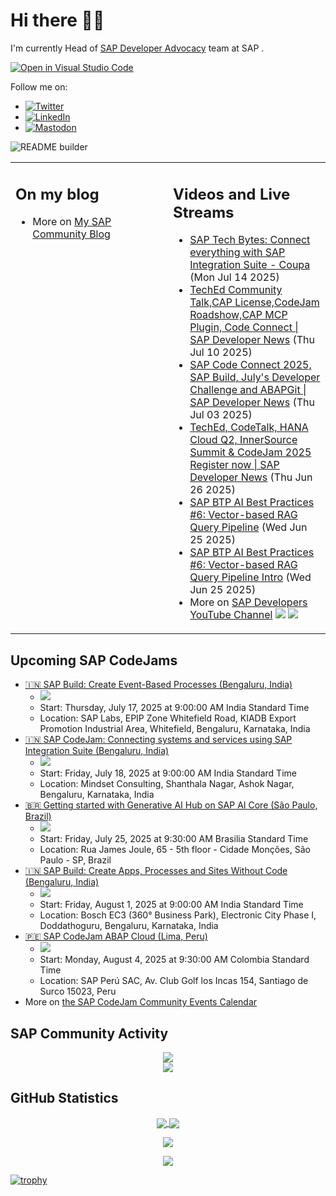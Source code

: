
# Hi there 👋🏼

I'm currently Head of [SAP Developer Advocacy](https://developers.sap.com/developer-advocates.html) team at SAP .

[![Open in Visual Studio Code](https://img.shields.io/badge/Made%20for-VSCode-1f425f.svg)](https://github.dev/jung-thomas/jung-thomas)

Follow me on:
- <a href="https://twitter.com/thomas_jung"><img alt="Twitter" src="https://img.shields.io/badge/thomas_jung-%231DA1F2.svg?style=for-the-badge&logo=Twitter&logoColor=white"/></a>
- <a href="https://www.linkedin.com/in/thomasjungsap/"><img alt="LinkedIn" src="https://img.shields.io/badge/linkedin-%230077B5.svg?style=for-the-badge&logo=linkedin&logoColor=white"/></a>
- <a rel="me" href="https://mastodon.cloud/@thomas_jung"><img alt="Mastodon" src="https://img.shields.io/mastodon/follow/109262551990174478?domain=https%3A%2F%2Fmastodon.cloud%2F&style=social"/></a>

![README builder](https://github.com/jung-thomas/jung-thomas/workflows/README%20builder/badge.svg)

<table><tr><td valign="top" width="50%">
 
## On my blog
- More on [My SAP Community Blog](https://community.sap.com/t5/user/viewprofilepage/user-id/139)
</td>
  
<td valign="top" width="50%">
  
## Videos and Live Streams
- [SAP Tech Bytes: Connect everything with SAP Integration Suite - Coupa](https://www.youtube.com/watch?v=Na4CZKqtxRA) (Mon Jul 14 2025)
- [TechEd Community Talk,CAP License,CodeJam Roadshow,CAP MCP Plugin, Code Connect | SAP Developer News](https://www.youtube.com/watch?v=0PUDy-TkpiQ) (Thu Jul 10 2025)
- [SAP Code Connect 2025, SAP Build, July's Developer Challenge and ABAPGit | SAP Developer News](https://www.youtube.com/watch?v=PqR5Lkgpgyk) (Thu Jul 03 2025)
- [TechEd, CodeTalk, HANA Cloud Q2, InnerSource Summit & CodeJam 2025 Register now | SAP Developer News](https://www.youtube.com/watch?v=AQdlZsMshqs) (Thu Jun 26 2025)
- [SAP BTP AI Best Practices #6: Vector-based RAG Query Pipeline](https://www.youtube.com/watch?v=kEiKDwceC5A) (Wed Jun 25 2025)
- [SAP BTP AI Best Practices #6: Vector-based RAG Query Pipeline Intro](https://www.youtube.com/watch?v=Q0sONOPtfwo) (Wed Jun 25 2025)
- More on [SAP Developers YouTube Channel](https://www.youtube.com/channel/UCNfmelKDrvRmjYwSi9yvrMg) ![](https://img.shields.io/youtube/channel/views/UCNfmelKDrvRmjYwSi9yvrMg) ![](https://img.shields.io/youtube/channel/subscribers/UCNfmelKDrvRmjYwSi9yvrMg)
</td></tr></table>

## Upcoming SAP CodeJams
- [🇮🇳 SAP Build: Create Event-Based Processes (Bengaluru, India)](https://community.sap.com/t5/sap-codejam/sap-build-create-event-based-processes-bengaluru-india/ev-p/14129498)
  - <img src="https://community.sap.com/t5/image/serverpage/image-id/235563iB45DC31B9C324F43/image-size/thumb?v=v2&px=150" />
  - Start: Thursday, July 17, 2025 at 9:00:00 AM India Standard Time
  - Location: SAP Labs, EPIP Zone Whitefield Road, KIADB Export Promotion Industrial Area, Whitefield, Bengaluru, Karnataka, India
- [🇮🇳 SAP CodeJam: Connecting systems and services using SAP Integration Suite (Bengaluru, India)](https://community.sap.com/t5/sap-codejam/sap-codejam-connecting-systems-and-services-using-sap-integration-suite/ev-p/14110696)
  - <img src="https://community.sap.com/t5/image/serverpage/image-id/45559i09C35E9742FB0F67/image-size/thumb?v=v2&px=150" />
  - Start: Friday, July 18, 2025 at 9:00:00 AM India Standard Time
  - Location: Mindset Consulting, Shanthala Nagar, Ashok Nagar, Bengaluru, Karnataka, India
- [🇧🇷 Getting started with Generative AI Hub on SAP AI Core (São Paulo, Brazil)](https://community.sap.com/t5/sap-codejam/getting-started-with-generative-ai-hub-on-sap-ai-core-s%C3%A3o-paulo-brazil/ev-p/14116325)
  - <img src="https://community.sap.com/t5/image/serverpage/image-id/268289i8D3688BF1DC90E2C/image-size/thumb?v=v2&px=150" />
  - Start: Friday, July 25, 2025 at 9:30:00 AM Brasilia Standard Time
  - Location: Rua James Joule, 65 - 5th floor - Cidade Monções, São Paulo - SP, Brazil
- [🇮🇳 SAP Build: Create Apps, Processes and Sites Without Code (Bengaluru, India)](https://community.sap.com/t5/sap-codejam/sap-build-create-apps-processes-and-sites-without-code-bengaluru-india/ev-p/14143132)
  - <img src="https://community.sap.com/t5/image/serverpage/image-id/281977iE541749588E32D0B/image-size/thumb?v=v2&px=150" />
  - Start: Friday, August 1, 2025 at 9:00:00 AM India Standard Time
  - Location: Bosch EC3 (360° Business Park), Electronic City Phase I, Doddathoguru, Bengaluru, Karnataka, India
- [🇵🇪 SAP CodeJam ABAP Cloud (Lima, Peru)](https://community.sap.com/t5/sap-codejam/sap-codejam-abap-cloud-lima-peru/ev-p/14116353)
  - <img src="https://community.sap.com/t5/image/serverpage/image-id/268295iCD3812E12E1469DF/image-size/thumb?v=v2&px=150" />
  - Start: Monday, August 4, 2025 at 9:30:00 AM Colombia Standard Time
  - Location: SAP Perú SAC, Av. Club Golf los Incas 154, Santiago de Surco 15023, Peru
- More on [the SAP CodeJam Community Events Calendar](https://groups.community.sap.com/t5/sap-codejam/eb-p/codejam-events)

## SAP Community Activity
<p align = "center">
<a href="https://community.sap.com/t5/user/viewprofilepage/user-id/139">
  <img align="center" src="https://devrel-tools-prod-scn-badges-srv.cfapps.eu10.hana.ondemand.com/activity/139" />
</a>
</br>
<a href="https://community.sap.com/t5/user/viewprofilepage/user-id/139">
  <img align="center" src="https://devrel-tools-prod-scn-badges-srv.cfapps.eu10.hana.ondemand.com/showcaseBadges/139/1570/674/384/900/390" />
</a>
</p>

## GitHub Statistics
<p align = "center">
<a href="https://github.com/anuraghazra/github-readme-stats">
  <img align="center" src="https://github-readme-stats.vercel.app/api?username=jung-thomas&count_private=true&show_icons=true&theme=dark&line_height=27" />
</a>
<a href="https://github.com/anuraghazra/github-readme-stats">
  <img align="center" src="https://github-readme-stats.vercel.app/api/top-langs/?username=jung-thomas&show_icons=true&theme=dark" />
</a>
</p>

<p align = "center">
 <img  src="https://github-readme-streak-stats.herokuapp.com/?user=jung-thomas&show_icons=true&locale=en&layout=compact&theme=dark&line_height=0" />
</p> 

<p align = "center">
 <img src="https://activity-graph.herokuapp.com/graph?username=jung-thomas&theme=redical">
</p> 

[![trophy](https://github-profile-trophy.vercel.app/?username=jung-thomas&theme=onedark)](https://github.com/ryo-ma/github-profile-trophy)


